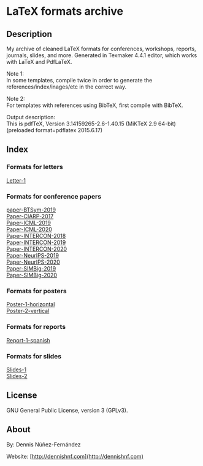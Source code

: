 
LaTeX formats archive
=====================


## Description ##

My archive of cleaned LaTeX formats for conferences, workshops, reports, journals, slides, and more. Generated in Texmaker 4.4.1 editor, which works with LaTeX and PdfLaTeX.   

Note 1:  
In some templates, compile twice in order to generate the references/index/inages/etc in the correct way.

Note 2:  
For templates with references using BibTeX, first compile with BibTeX.

Output description:  
This is pdfTeX, Version 3.14159265-2.6-1.40.15 (MiKTeX 2.9 64-bit) (preloaded format=pdflatex 2015.6.17)


## Index ## 

### Formats for letters ###

[Letter-1](https://github.com/dennishnf/latex-formats-archive/blob/main/Letter-1)  

### Formats for conference papers ###

[paper-BTSym-2019](https://github.com/dennishnf/latex-formats-archive/blob/main/Paper-BTSym-2019)  
[Paper-CIARP-2017](https://github.com/dennishnf/latex-formats-archive/blob/main/Paper-CIARP-2017)  
[Paper-ICML-2019](https://github.com/dennishnf/latex-formats-archive/blob/main/Paper-ICML-2019)  
[Paper-ICML-2020](https://github.com/dennishnf/latex-formats-archive/blob/main/Paper-ICML-2020)  
[Paper-INTERCON-2018](https://github.com/dennishnf/latex-formats-archive/blob/main/Paper-INTERCON-2018)  
[Paper-INTERCON-2019](https://github.com/dennishnf/latex-formats-archive/blob/main/Paper-INTERCON-2019)  
[Paper-INTERCON-2020](https://github.com/dennishnf/latex-formats-archive/blob/main/Paper-INTERCON-2020)  
[Paper-NeurIPS-2019](https://github.com/dennishnf/latex-formats-archive/blob/main/Paper-NeurIPS-2019)  
[Paper-NeurIPS-2020](https://github.com/dennishnf/latex-formats-archive/blob/main/Paper-NeurIPS-2020)  
[Paper-SIMBig-2019](https://github.com/dennishnf/latex-formats-archive/blob/main/Paper-SIMBig-2019)  
[Paper-SIMBig-2020](https://github.com/dennishnf/latex-formats-archive/blob/main/Paper-SIMBig-2020)  

### Formats for posters ###

[Poster-1-horizontal](https://github.com/dennishnf/latex-formats-archive/blob/main/Poster-1-horizontal)  
[Poster-2-vertical](https://github.com/dennishnf/latex-formats-archive/blob/main/Poster-1-vertical)  

### Formats for reports ###

[Report-1-spanish](https://github.com/dennishnf/latex-formats-archive/blob/main/Report-1-spanish)  

### Formats for slides ###

[Slides-1](https://github.com/dennishnf/latex-formats-archive/blob/main/Slides-1)  
[Slides-2](https://github.com/dennishnf/latex-formats-archive/blob/main/Slides-2)  


## License ##

GNU General Public License, version 3 (GPLv3).


## About ##

By: Dennis Núñez-Fernández

Website: [http://dennishnf.com](http://dennishnf.com)

